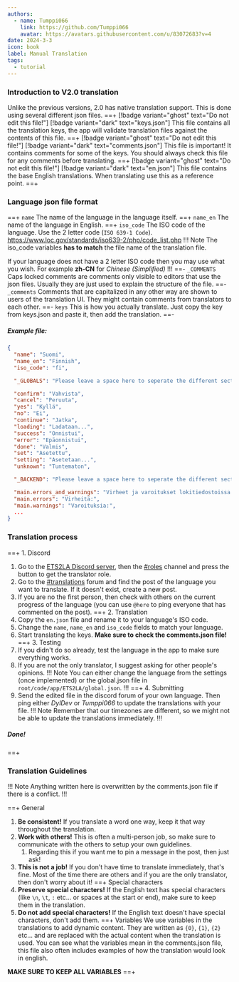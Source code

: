 ```yaml
---
authors: 
  - name: Tumppi066
    link: https://github.com/Tumppi066
    avatar: https://avatars.githubusercontent.com/u/83072683?v=4
date: 2024-3-3
icon: book
label: Manual Translation
tags: 
  - tutorial
---
```


### Introduction to V2.0 translation
Unlike the previous versions, 2.0 has native translation support. This is done using several different json files.
==+ [!badge variant="ghost" text="Do not edit this file!"] [!badge variant="dark" text="keys.json"] 
This file contains all the translation keys, the app will validate translation files against the contents of this file.
==+ [!badge variant="ghost" text="Do not edit this file!"] [!badge variant="dark" text="comments.json"] 
This file is important! It contains comments for some of the keys. You should always check this file for any comments before translating.
==+ [!badge variant="ghost" text="Do not edit this file!"] [!badge variant="dark" text="en.json"] 
This file contains the base English translations. When translating use this as a reference point.
==+

### Language json file format
==+ `name`
The name of the language in the language itself.
==+ `name_en`
The name of the language in English.
==+ `iso_code`
The ISO code of the language. Use the 2 letter code (`ISO 639-1 Code`).
https://www.loc.gov/standards/iso639-2/php/code_list.php
!!! Note
The iso_code variables **has to match** the file name of the translation file.

If your language does not have a 2 letter ISO code then you may use what you wish.
For example **zh-CN** for *Chinese (Simplified)*
!!!
==- `_COMMENTS`
Caps locked comments are comments only visible to editors that use the json files. Usually they are just used to explain the structure of the file.
==- `_comments`
Comments that are capitalized in any other way are shown to users of the translation UI. They might contain comments from translators to each other.
==- `keys`
This is how you actually translate. Just copy the key from keys.json and paste it, then add the translation.
==-
##### Example file:
```json
{
  "name": "Suomi",
  "name_en": "Finnish",
  "iso_code": "fi",

  "_GLOBALS": "Please leave a space here to seperate the different sections of the translations.",

  "confirm": "Vahvista",
  "cancel": "Peruuta",
  "yes": "Kyllä",
  "no": "Ei",
  "continue": "Jatka",
  "loading": "Ladataan...",
  "success": "Onnistui",
  "error": "Epäonnistui",
  "done": "Valmis",
  "set": "Asetettu",
  "setting": "Asetetaan...",
  "unknown": "Tuntematon",

  "_BACKEND": "Please leave a space here to seperate the different sections of the translations.",

  "main.errors_and_warnings": "Virheet ja varoitukset lokitiedostoissa:",
  "main.errors": "Virheitä:",
  "main.warnings": "Varoituksia:",
  ...
}
```

### Translation process
==+ 1. Discord
1. Go to the [ETS2LA Discord server](https://discord.gg/ETS2LA), then the [#roles](https://discord.com/channels/1120719484982939790/1133373947744878634) channel and press the button to get the translator role.
2. Go to the [#translations](https://discord.com/channels/1120719484982939790/1272264777997226179) forum and find the post of the language you want to translate. If it doesn't exist, create a new post.
3. If you are no the first person, then check with others on the current progress of the language (you can use `@here` to ping everyone that has commented on the post).
==+ 2. Translation
1. Copy the `en.json` file and rename it to your language's ISO code.
2. Change the `name`, `name_en` and `iso_code` fields to match your language.
3. Start translating the keys. **Make sure to check the comments.json file!**
==+ 3. Testing
1. If you didn't do so already, test the language in the app to make sure everything works.
2. If you are not the only translator, I suggest asking for other people's opinions.
!!! Note
You can either change the language from the settings (once implemented) or the global.json file in `root/code/app/ETS2LA/global.json`.
!!!
==+ 4. Submitting
1. Send the edited file in the discord forum of your own language. Then ping either *DylDev* or *Tumppi066* to update the translations with your file.
!!! Note
Remember that our timezones are different, so we might not be able to update the translations immediately.
!!!
##### Done!
==+

### Translation Guidelines
!!! Note
Anything written here is overwritten by the comments.json file if there is a conflict.
!!!

==+ General
1. **Be consistent!** If you translate a word one way, keep it that way throughout the translation.
2. **Work with others!** This is often a multi-person job, so make sure to communicate with the others to setup your own guidelines.
   1. Regarding this if you want me to pin a message in the post, then just ask!
3. **This is not a job!** If you don't have time to translate immediately, that's fine. Most of the time there are others and if you are the only translator, then don't worry about it!
==+ Special characters
1. **Preserve special characters!** If the English text has special characters (like `\n`, `\t`, `:` etc... or spaces at the start or end), make sure to keep them in the translation.
2. **Do not add special characters!** If the English text doesn't have special characters, don't add them.
==+ Variables
We use variables in the translations to add dynamic content. They are written as `{0}`, `{1}`, `{2}` etc... and are replaced with the actual content when the translation is used. You can see what the variables mean in the comments.json file, this file also often includes examples of how the translation would look in english.

**MAKE SURE TO KEEP ALL VARIABLES**
==+